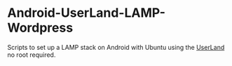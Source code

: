 # Android-UserLand-LAMP-Wordpress
Scripts to set up a LAMP stack on Android with Ubuntu using the [UserLand](https://github.com/CypherpunkArmory/UserLAnd) no root required.
